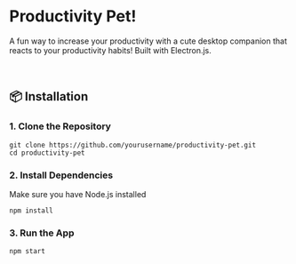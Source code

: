 # Productivity Pet!

A fun way to increase your productivity with a cute desktop companion that reacts to your productivity habits! Built with Electron.js.

<br>

## 📦 Installation

### 1. Clone the Repository
```
git clone https://github.com/yourusername/productivity-pet.git
cd productivity-pet
```
### 2. Install Dependencies
Make sure you have Node.js installed
```
npm install
```
### 3. Run the App
```
npm start
```

<br>
